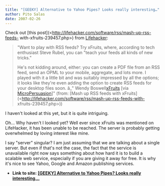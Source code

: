 ```yaml
---
title: "[GEEKY] Alternative to Yahoo Pipes? Looks really interesting…"
author: Pito Salas
date: 2007-02-26
---
```


Check out [this post](<http://lifehacker.com/software/rss/mash-up-rss-feeds-
with-xfruits-239457.php>) from [Lifehacker](<http://www.lifehacker.com>):

> "Want to play with RSS feeds? Try xFruits, where, according to tech
> enthusiast Steve Rubel, you can "teach your feeds all kinds of new tricks."
>
> He's not kidding around, either: you can create a PDF file from an RSS feed,
> send an OPML to your mobile, aggregate, and lots more. I played with it a
> little bit and was suitably impressed by all the options; it looks like
> they're even adding the option to create RSS feeds for your desktop files
> soon. â_" Wendy Boswell[xFruits](<http://www.xfruits.com/>) [via
> [MicroPersuasion](<http://www.micropersuasion.com/2006/08/xfruits_teaches.html>)]"
> (from: [Mash up RSS feeds with
> xFruits](<http://lifehacker.com/software/rss/mash-up-rss-feeds-with-
> xfruits-239457.php>))

I haven't looked at this yet, but it is quite intriguing.

Oh… Why haven't I looked yet? Well ever since xFruits was mentioned on
LifeHacker, it has been unable to be reached. The server is probably getting
overwhelmed by loving interest like mine.

I say "server" singular? I am just assuming that we are talking about a single
server. But even if that's not the case, the fact that the service is
unavailable right now says something about how hard it is to build a scalable
web service, especially if you are giving it away for free. It is why it's
nice to see Yahoo, Google and Amazon publishing services.


* **Link to site:** **[[GEEKY] Alternative to Yahoo Pipes? Looks really interesting…](None)**
